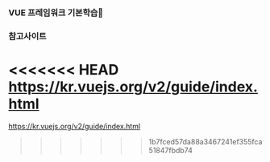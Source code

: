 
### VUE 프레임워크 기본학습🖖
### 참고사이트 
<<<<<<< HEAD
https://kr.vuejs.org/v2/guide/index.html 
=======
https://kr.vuejs.org/v2/guide/index.html 
>>>>>>> 1b7fced57da88a3467241ef355fca51847fbdb74
